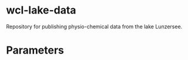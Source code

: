 # wcl-lake-data
Repository for publishing physio-chemical data from the lake Lunzersee.

# Parameters
